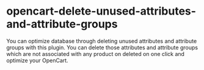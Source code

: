 # opencart-delete-unused-attributes-and-attribute-groups
You can optimize database through deleting unused attributes and attribute groups with this plugin. You can delete those attributes and attribute groups which are not associated with any product on deleted on one click and optimize your OpenCart.
